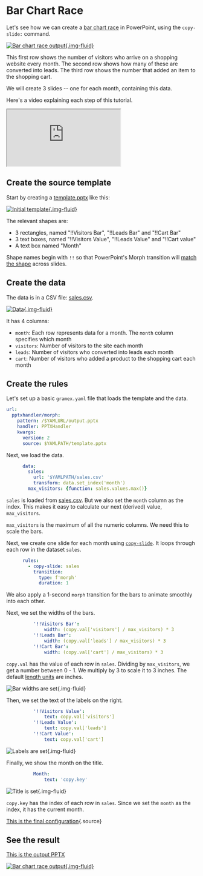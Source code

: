 # Bar Chart Race

Let's see how we can create a [bar chart race](https://blog.gramener.com/bar-chart-race-in-powerpoint/) in PowerPoint, using the `copy-slide:` command.

[![Bar chart race output](output.gif){.img-fluid}](output.pptx)

This first row shows the number of visitors who arrive on a shopping website every month. The
second row shows how many of these are converted into leads. The third row shows the number that
added an item to the shopping cart.

We will create 3 slides -- one for each month, containing this data.

Here's a video explaining each step of this tutorial.

<div class="ratio ratio-16x9">
  <iframe src="https://www.youtube.com/embed/-Qh7o1aWb2c" allowfullscreen></iframe>
</div>

## Create the source template

Start by creating a [template.pptx](template.pptx) like this:

[![Initial template](template.png){.img-fluid}](template.pptx)

The relevant shapes are:

- 3 rectangles, named "!!Visitors Bar", "!!Leads Bar" and "!!Cart Bar"
- 3 text boxes, named "!!Visitors Value", "!!Leads Value" and "!!Cart value"
- A text box named "Month"

Shape names begin with `!!` so that PowerPoint's Morph transition will [match the shape][match-shape] across slides.

[match-shape]: https://support.microsoft.com/en-us/office/morph-transition-tips-and-tricks-bc7f48ff-f152-4ee8-9081-d3121788024f

## Create the data

The data is in a CSV file: [sales.csv](sales.csv).

[![Data](data.png){.img-fluid}](data.csv)

It has 4 columns:

- `month`: Each row represents data for a month. The `month` column specifies which month
- `visitors`: Number of visitors to the site each month
- `leads`: Number of visitors who converted into leads each month
- `cart`: Number of visitors who added a product to the shopping cart each month

## Create the rules


Let's set up a basic `gramex.yaml` file that loads the template and the data.

```yaml
url:
  pptxhandler/morph:
    pattern: /$YAMLURL/output.pptx
    handler: PPTXHandler
    kwargs:
      version: 2
      source: $YAMLPATH/template.pptx
```

Next, we load the data.

```yaml
      data:
        sales:
          url: '$YAMLPATH/sales.csv'
          transform: data.set_index('month')
        max_visitors: {function: sales.values.max()}
```

`sales` is loaded from [sales.csv](sales.csv). But we also set the `month` column as the index.
This makes it easy to calculate our next (derived) value, `max_visitors`.

`max_visitors` is the maximum of all the numeric columns. We need this to scale the bars.

Next, we create one slide for each month using [`copy-slide`](../#copy-slides). It loops through
each row in the dataset `sales`.

```yaml
      rules:
        - copy-slide: sales
          transition:
            type: f'morph'
            duration: 1
```

We also apply a 1-second `morph` transition for the bars to animate smoothly into each other.

Next, we set the widths of the bars.

```yaml
          '!!Visitors Bar':
              width: (copy.val['visitors'] / max_visitors) * 3
          '!!Leads Bar':
              width: (copy.val['leads'] / max_visitors) * 3
          '!!Cart Bar':
              width: (copy.val['cart'] / max_visitors) * 3
```

`copy.val` has the value of each row in `sales`. Dividing by `max_visitors`, we get a number
between 0 - 1. We multiply by 3 to scale it to 3 inches. The default [length
units](../#length-units) are inches.

![Bar widths are set](bars.png){.img-fluid}

Then, we set the text of the labels on the right.

```yaml
          '!!Visitors Value':
              text: copy.val['visitors']
          '!!Leads Value':
              text: copy.val['leads']
          '!!Cart Value':
              text: copy.val['cart']
```

![Labels are set](bars-labels.png){.img-fluid}

Finally, we show the month on the title.

```yaml
          Month:
              text: 'copy.key'
```

![Title is set](bars-labels-title.png){.img-fluid}

`copy.key` has the index of each row in `sales`. Since we set the `month` as the index, it has the current month.

[This is the final configuration](gramex.yaml.source){.source}

## See the result

[This is the output PPTX](output.pptx)

[![Bar chart race output](output.gif){.img-fluid}](output.pptx)
